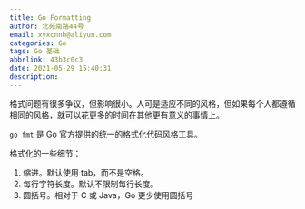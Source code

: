 ```yaml
---
title: Go Formatting
author: 北苑南路44号
email: xyxcnnh@aliyun.com
categories: Go
tags: Go 基础
abbrlink: 43b3c0c3
date: 2021-05-29 15:40:31
description:
---
```


格式问题有很多争议，但影响很小。人可是适应不同的风格，但如果每个人都遵循相同的风格，就可以花更多的时间在其他更有意义的事情上。

`go fmt` 是 Go 官方提供的统一的格式化代码风格工具。

<!-- more -->

格式化的一些细节：

1. 缩进。默认使用 tab，而不是空格。
2. 每行字符长度。默认不限制每行长度。
3. 圆括号。相对于 C 或 Java，Go 更少使用圆括号
